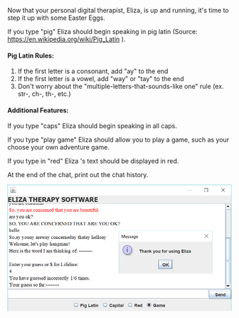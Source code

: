 
Now that your personal digital therapist, Eliza, is up and running, it's time to step it up with some Easter Eggs.

 

If you type "pig" Eliza should begin speaking in pig latin (Source: https://en.wikipedia.org/wiki/Pig_Latin ).

#### Pig Latin Rules: 
1. If the first letter is a consonant, add "ay" to the end
2. If the first letter is a vowel, add "way" or "tay" to the end
3. Don't worry about the "multiple-letters-that-sounds-like one" rule (ex. str-, ch-, th-, etc.)

#### Additional Features:

If you type "caps" Eliza should begin speaking in all caps.

If you type "play game" Eliza should allow you to play a game, such as your choose your own adventure game.

If you type in "red" Eliza 's text should be displayed in red. 

At the end of the chat, print out the chat history.

![alt text](https://github.com/mhussainshah1/ElizaGui/blob/master/ShotScreen.png "Logo Title Text 1")

